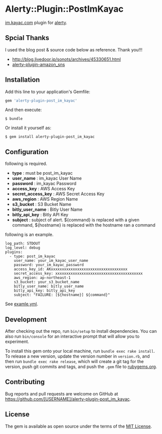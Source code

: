 # Alerty::Plugin::PostImKayac

[im.kayac.com](http://im.kayac.com/) plugin for [alerty](https://github.com/sonots/alerty).

## Spcial Thanks

I used the blog post & source code below as reference. Thank you!!!

- http://blog.livedoor.jp/sonots/archives/45330651.html
- [alerty-plugin-amazon_sns](https://github.com/sonots/alerty-plugin-amazon_sns)

## Installation

Add this line to your application's Gemfile:

```ruby
gem 'alerty-plugin-post_im_kayac'
```

And then execute:

    $ bundle

Or install it yourself as:

    $ gem install alerty-plugin-post_im_kayac

## Configuration

following is required.

- **type** : must be post_im_kayac
- **user_name** : im_kayac User Name
- **password** : im_kayac Password
- **access_key** : AWS Access Key 
- **secret_access_key** : AWS Secret Access Key 
- **aws_region** : AWS Region Name
- **s3_bucket** : S3 Bucket Name
- **bitly_user_name** : Bitly User Name
- **bitly_api_key** : Bitly API Key
- **subject** : subject of alert. ${command} is replaced with a given command, ${hostname} is replaced with the hostname ran a command

following is an example.

```
log_path: STDOUT
log_level: debug
plugins:
  - type: post_im_kayac
    user_name: your_im_kayac_user_name
    password: your_im_kayac_password
    access_key_id: AKxxxxxxxxxxxxxxxxxxxxxxxxxxxxxxxxxxx
    secret_access_key: xxxxxxxxxxxxxxxxxxxxxxxxxxxxxxxxxxxxxxxx
    aws_region: ap-northeast-1
    s3_bucket: your_s3_bucket_name
    bitly_user_name: bitly_user_name
    bitly_api_key: bitly_api_key
    subject: "FAILURE: [${hostname}] ${command}"
```

See [examle.yml](https://github.com/inokappa/alerty-plugin-post_im_kayac/blob/master/example.yml).

## Development

After checking out the repo, run `bin/setup` to install dependencies. You can also run `bin/console` for an interactive prompt that will allow you to experiment.

To install this gem onto your local machine, run `bundle exec rake install`. To release a new version, update the version number in `version.rb`, and then run `bundle exec rake release`, which will create a git tag for the version, push git commits and tags, and push the `.gem` file to [rubygems.org](https://rubygems.org).

## Contributing

Bug reports and pull requests are welcome on GitHub at https://github.com/[USERNAME]/alerty-plugin-post_im_kayac.


## License

The gem is available as open source under the terms of the [MIT License](http://opensource.org/licenses/MIT).

